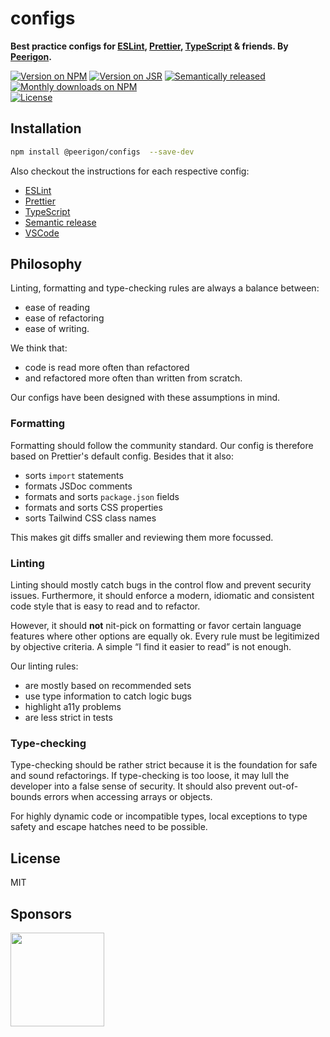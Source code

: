 # configs

**Best practice configs for [ESLint](https://eslint.org/), [Prettier](https://prettier.io/), [TypeScript](https://www.typescriptlang.org/) & friends. By [Peerigon](https://www.peerigon.com/).**

[![Version on NPM](https://img.shields.io/npm/v/@peerigon/configs?style=for-the-badge)](https://www.npmjs.com/package/@peerigon/configs)
[![Version on JSR](https://img.shields.io/jsr/v/@peerigon/configs?style=for-the-badge)](https://jsr.io/@peerigon/configs)
[![Semantically released](https://img.shields.io/badge/%20%20%F0%9F%93%A6%F0%9F%9A%80-semantic--release-e10079.svg?style=for-the-badge)](https://github.com/semantic-release/semantic-release)
[![Monthly downloads on NPM](https://img.shields.io/npm/dm/@peerigon/configs?style=for-the-badge)](https://www.npmjs.com/package/@peerigon/configs)<br>
[![License](https://img.shields.io/npm/l/@peerigon/configs?style=for-the-badge)](./LICENSE)

## Installation

```sh
npm install @peerigon/configs  --save-dev
```

Also checkout the instructions for each respective config:

- [ESLint](/eslint/README.md)
- [Prettier](/prettier/README.md)
- [TypeScript](/typescript/README.md)
- [Semantic release](/semantic-release/README.md)
- [VSCode](/.vscode/README.md)

## Philosophy

Linting, formatting and type-checking rules are always a balance between:

- ease of reading
- ease of refactoring
- ease of writing.

We think that:

- code is read more often than refactored
- and refactored more often than written from scratch.

Our configs have been designed with these assumptions in mind.

### Formatting

Formatting should follow the community standard. Our config is therefore based on Prettier's default config. Besides that it also:

- sorts `import` statements
- formats JSDoc comments
- formats and sorts `package.json` fields
- formats and sorts CSS properties
- sorts Tailwind CSS class names

This makes git diffs smaller and reviewing them more focussed.

### Linting

Linting should mostly catch bugs in the control flow and prevent security issues. Furthermore, it should enforce a modern, idiomatic and consistent code style that is easy to read and to refactor.

However, it should **not** nit-pick on formatting or favor certain language features where other options are equally ok. Every rule must be legitimized by objective criteria. A simple “I find it easier to read” is not enough.

Our linting rules:

- are mostly based on recommended sets
- use type information to catch logic bugs
- highlight a11y problems
- are less strict in tests

### Type-checking

Type-checking should be rather strict because it is the foundation for safe and sound refactorings. If type-checking is too loose, it may lull the developer into a false sense of security. It should also prevent out-of-bounds errors when accessing arrays or objects.

For highly dynamic code or incompatible types, local exceptions to type safety and escape hatches need to be possible.

## License

MIT

## Sponsors

[<img src="https://assets.peerigon.com/peerigon/logo/peerigon-logo-flat-spinat.png" width="150" />](https://peerigon.com)
